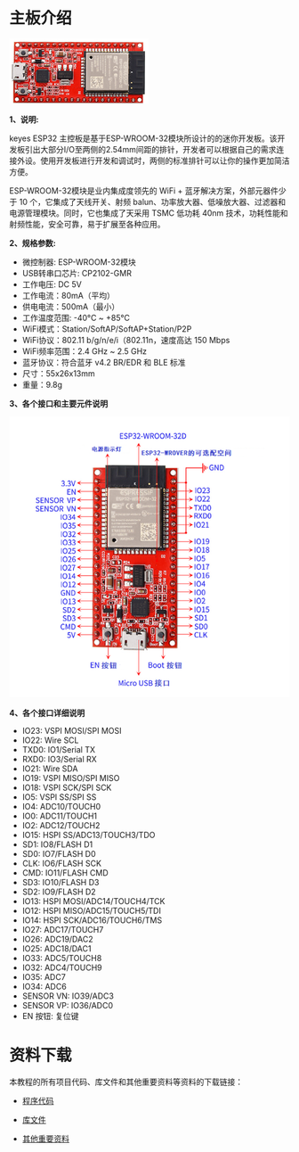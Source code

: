 # 主板介绍

![图片不存在](./media/074ca02db99706884ece5ca5c9adece4.png)

**1、说明:**

keyes ESP32 主控板是基于ESP-WROOM-32模块所设计的的迷你开发板。该开发板引出大部分I/O至两侧的2.54mm间距的排针，开发者可以根据自己的需求连接外设。使用开发板进行开发和调试时，两侧的标准排针可以让你的操作更加简洁方便。

ESP-WROOM-32模块是业内集成度领先的 WiFi + 蓝牙解决方案，外部元器件少于 10 个，它集成了天线开关、射频 balun、功率放大器、低噪放大器、过滤器和电源管理模块。同时，它也集成了天采用 TSMC 低功耗 40nm 技术，功耗性能和射频性能，安全可靠，易于扩展至各种应用。

**2、规格参数:**

- 微控制器: ESP-WROOM-32模块
- USB转串口芯片: CP2102-GMR
- 工作电压:	DC 5V
- 工作电流：80mA（平均）
- 供电电流：500mA（最小）
- 工作温度范围: -40°C ~ +85°C 
- WiFi模式：Station/SoftAP/SoftAP+Station/P2P
- WiFi协议：802.11 b/g/n/e/i（802.11n，速度高达 150 Mbps
- WiFi频率范围：2.4 GHz ~ 2.5 GHz
- 蓝牙协议：符合蓝牙 v4.2 BR/EDR 和 BLE 标准
- 尺寸：55x26x13mm
- 重量：9.8g

**3、各个接口和主要元件说明**

![图片不存在](./media/ec36a4b63483949c59cd8a3a30ee0cdd.png)

**4、各个接口详细说明**

- IO23: VSPI MOSI/SPI MOSI
- IO22: Wire SCL
- TXD0: IO1/Serial TX
- RXD0: IO3/Serial RX
- IO21: Wire SDA
- IO19: VSPI MISO/SPI MISO
- IO18: VSPI SCK/SPI SCK
- IO5: VSPI SS/SPI SS
- IO4: ADC10/TOUCH0
- IO0: ADC11/TOUCH1
- IO2: ADC12/TOUCH2
- IO15: HSPI SS/ADC13/TOUCH3/TDO
- SD1: IO8/FLASH D1
- SD0: IO7/FLASH D0
- CLK: IO6/FLASH SCK
- CMD: IO11/FLASH CMD
- SD3: IO10/FLASH D3
- SD2: IO9/FLASH D2
- IO13: HSPI MOSI/ADC14/TOUCH4/TCK
- IO12: HSPI MISO/ADC15/TOUCH5/TDI
- IO14: HSPI SCK/ADC16/TOUCH6/TMS
- IO27: ADC17/TOUCH7
- IO26: ADC19/DAC2
- IO25: ADC18/DAC1
- IO33: ADC5/TOUCH8
- IO32: ADC4/TOUCH9
- IO35: ADC7
- IO34: ADC6
- SENSOR VN: IO39/ADC3
- SENSOR VP: IO36/ADC0
- EN 按钮: 复位键

# 资料下载

本教程的所有项目代码、库文件和其他重要资料等资料的下载链接：

- [程序代码](程序代码.zip)

- [库文件](库文件.zip)

- [其他重要资料](其他重要资料.zip)







